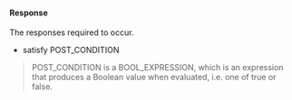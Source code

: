 #### Response

The responses required to occur.

* satisfy POST_CONDITION

> POST_CONDITION is a BOOL_EXPRESSION, which is an expression that produces
> a Boolean value when evaluated, i.e. one of true or false.
